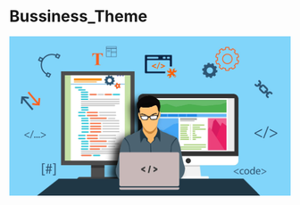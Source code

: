 # Bussiness_Theme
<img src="https://github.com/Habib915605/Bussiness_Theme/blob/master/HICLyAdNSIyT0ODU.jpg">
